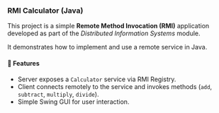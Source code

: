 ### RMI Calculator (Java)

This project is a simple **Remote Method Invocation (RMI)** application developed as part of the *Distributed Information Systems* module.

It demonstrates how to implement and use a remote service in Java.

#### 📌 Features
- Server exposes a `Calculator` service via RMI Registry.
- Client connects remotely to the service and invokes methods (`add`, `subtract`, `multiply`, `divide`).
- Simple Swing GUI for user interaction.

